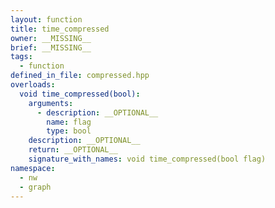 ```yaml
---
layout: function
title: time_compressed
owner: __MISSING__
brief: __MISSING__
tags:
  - function
defined_in_file: compressed.hpp
overloads:
  void time_compressed(bool):
    arguments:
      - description: __OPTIONAL__
        name: flag
        type: bool
    description: __OPTIONAL__
    return: __OPTIONAL__
    signature_with_names: void time_compressed(bool flag)
namespace:
  - nw
  - graph
---
```

